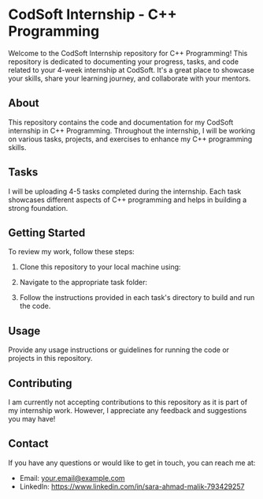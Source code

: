 # CodSoft Internship - C++ Programming

Welcome to the CodSoft Internship repository for C++ Programming! This repository is dedicated to documenting your progress, tasks, and code related to your 4-week internship at CodSoft. It's a great place to showcase your skills, share your learning journey, and collaborate with your mentors.

## About

This repository contains the code and documentation for my CodSoft internship in C++ Programming. Throughout the internship, I will be working on various tasks, projects, and exercises to enhance my C++ programming skills.

## Tasks

I will be uploading 4-5 tasks completed during the internship. Each task showcases different aspects of C++ programming and helps in building a strong foundation.

## Getting Started

To review my work, follow these steps:

1. Clone this repository to your local machine using:

2. Navigate to the appropriate task folder:

3. Follow the instructions provided in each task's directory to build and run the code.

## Usage

Provide any usage instructions or guidelines for running the code or projects in this repository.

## Contributing

I am currently not accepting contributions to this repository as it is part of my internship work. However, I appreciate any feedback and suggestions you may have!

## Contact

If you have any questions or would like to get in touch, you can reach me at:

- Email: your.email@example.com
- LinkedIn: https://www.linkedin.com/in/sara-ahmad-malik-793429257



